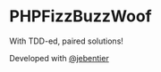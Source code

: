 # PHPFizzBuzzWoof
With TDD-ed, paired solutions!

Developed with [@jebentier](https://github.com/jebentier)
